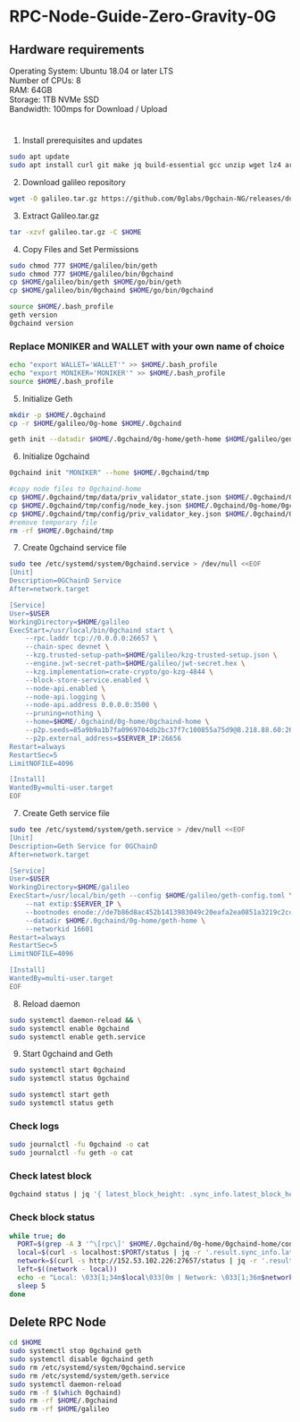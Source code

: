 # RPC-Node-Guide-Zero-Gravity-0G
## Hardware requirements

Operating System:  Ubuntu 18.04 or later LTS  
Number of CPUs:    8  
RAM:	             64GB  
Storage:           1TB NVMe SSD  
Bandwidth:         100mps for Download / Upload

#
1. Install prerequisites and updates
```bash
sudo apt update
sudo apt install curl git make jq build-essential gcc unzip wget lz4 aria2 -y
```

2. Download galileo repository
```bash
wget -O galileo.tar.gz https://github.com/0glabs/0gchain-NG/releases/download/v1.1.1/galileo-v1.1.1.tar.gz
```

3. Extract Galileo.tar.gz
```bash
tar -xzvf galileo.tar.gz -C $HOME
```
4. Copy Files and Set Permissions
```bash
sudo chmod 777 $HOME/galileo/bin/geth
sudo chmod 777 $HOME/galileo/bin/0gchaind
cp $HOME/galileo/bin/geth $HOME/go/bin/geth
cp $HOME/galileo/bin/0gchaind $HOME/go/bin/0gchaind
```
```bash
source $HOME/.bash_profile
geth version
0gchaind version
```
### Replace MONIKER and WALLET with your own name of choice
```bash
echo "export WALLET='WALLET'" >> $HOME/.bash_profile
echo "export MONIKER='MONIKER'" >> $HOME/.bash_profile
source $HOME/.bash_profile
```
5. Initialize Geth
```bash
mkdir -p $HOME/.0gchaind
cp -r $HOME/galileo/0g-home $HOME/.0gchaind
```
```bash
geth init --datadir $HOME/.0gchaind/0g-home/geth-home $HOME/galileo/genesis.json
```
6. Initialize 0gchaind
```bash
0gchaind init "MONIKER" --home $HOME/.0gchaind/tmp
```
```bash
#copy node files to 0gchaind-home
cp $HOME/.0gchaind/tmp/data/priv_validator_state.json $HOME/.0gchaind/0g-home/0gchaind-home/data/
cp $HOME/.0gchaind/tmp/config/node_key.json $HOME/.0gchaind/0g-home/0gchaind-home/config/
cp $HOME/.0gchaind/tmp/config/priv_validator_key.json $HOME/.0gchaind/0g-home/0gchaind-home/config/
#remove temporary file
rm -rf $HOME/.0gchaind/tmp
```
7. Create 0gchaind service file
```bash
sudo tee /etc/systemd/system/0gchaind.service > /dev/null <<EOF
[Unit]
Description=0GChainD Service
After=network.target

[Service]
User=$USER
WorkingDirectory=$HOME/galileo
ExecStart=/usr/local/bin/0gchaind start \
    --rpc.laddr tcp://0.0.0.0:26657 \
    --chain-spec devnet \
    --kzg.trusted-setup-path=$HOME/galileo/kzg-trusted-setup.json \
    --engine.jwt-secret-path=$HOME/galileo/jwt-secret.hex \
    --kzg.implementation=crate-crypto/go-kzg-4844 \
    --block-store-service.enabled \
    --node-api.enabled \
    --node-api.logging \
    --node-api.address 0.0.0.0:3500 \
    --pruning=nothing \
    --home=$HOME/.0gchaind/0g-home/0gchaind-home \
    --p2p.seeds=85a9b9a1b7fa0969704db2bc37f7c100855a75d9@8.218.88.60:26656 \
    --p2p.external_address=$SERVER_IP:26656
Restart=always
RestartSec=5
LimitNOFILE=4096

[Install]
WantedBy=multi-user.target
EOF
```
7. Create Geth service file
```bash
sudo tee /etc/systemd/system/geth.service > /dev/null <<EOF
[Unit]
Description=Geth Service for 0GChainD
After=network.target

[Service]
User=$USER
WorkingDirectory=$HOME/galileo
ExecStart=/usr/local/bin/geth --config $HOME/galileo/geth-config.toml \
    --nat extip:$SERVER_IP \
    --bootnodes enode://de7b86d8ac452b1413983049c20eafa2ea0851a3219c2cc12649b971c1677bd83fe24c5331e078471e52a94d95e8cde84cb9d866574fec957124e57ac6056699@8.218.88.60:30303 \
    --datadir $HOME/.0gchaind/0g-home/geth-home \
    --networkid 16601
Restart=always
RestartSec=5
LimitNOFILE=4096

[Install]
WantedBy=multi-user.target
EOF
```
8. Reload daemon
```bash
sudo systemctl daemon-reload && \
sudo systemctl enable 0gchaind
sudo systemctl enable geth.service
```
9. Start 0gchaind and Geth
```bash
sudo systemctl start 0gchaind
sudo systemctl status 0gchaind
```
```bash
sudo systemctl start geth
sudo systemctl status geth
```
### Check logs
```bash
sudo journalctl -fu 0gchaind -o cat
sudo journalctl -fu geth -o cat
```
### Check latest block
```bash
0gchaind status | jq '{ latest_block_height: .sync_info.latest_block_height, catching_up: .sync_info.catching_up }'
```
### Check block status
```bash
while true; do
  PORT=$(grep -A 3 '^\[rpc\]' $HOME/.0gchaind/0g-home/0gchaind-home/config/config.toml | grep -oP 'laddr = "tcp://[0-9.:]+:\K\d+')
  local=$(curl -s localhost:$PORT/status | jq -r '.result.sync_info.latest_block_height//0')
  network=$(curl -s http://152.53.102.226:27657/status | jq -r '.result.sync_info.latest_block_height//0')
  left=$((network - local))
  echo -e "Local: \033[1;34m$local\033[0m | Network: \033[1;36m$network\033[0m | Left: \033[1;31m$left\033[0m"
  sleep 5
done
```

## Delete RPC Node
```bash
cd $HOME
sudo systemctl stop 0gchaind geth
sudo systemctl disable 0gchaind geth
sudo rm /etc/systemd/system/0gchaind.service
sudo rm /etc/systemd/system/geth.service
sudo systemctl daemon-reload
sudo rm -f $(which 0gchaind)
sudo rm -rf $HOME/.0gchaind
sudo rm -rf $HOME/galileo
```









